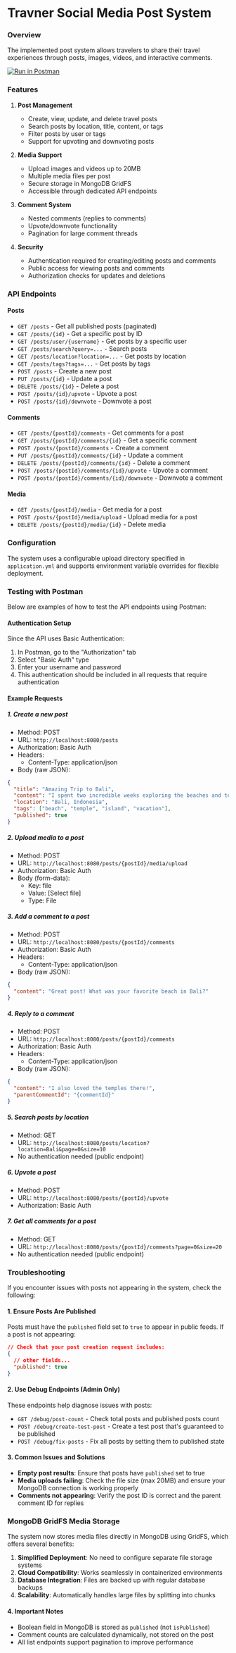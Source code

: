 # Travner Social Media Post System

### Overview

The implemented post system allows travelers to share their travel experiences through posts, images, videos, and interactive comments.

[![Run in Postman](https://run.pstmn.io/button.svg)](https://www.postman.com/travner/collection/travner-social-api)

### Features

1. **Post Management**

   - Create, view, update, and delete travel posts
   - Search posts by location, title, content, or tags
   - Filter posts by user or tags
   - Support for upvoting and downvoting posts

2. **Media Support**

   - Upload images and videos up to 20MB
   - Multiple media files per post
   - Secure storage in MongoDB GridFS
   - Accessible through dedicated API endpoints

3. **Comment System**

   - Nested comments (replies to comments)
   - Upvote/downvote functionality
   - Pagination for large comment threads

4. **Security**
   - Authentication required for creating/editing posts and comments
   - Public access for viewing posts and comments
   - Authorization checks for updates and deletions

### API Endpoints

#### Posts

- `GET /posts` - Get all published posts (paginated)
- `GET /posts/{id}` - Get a specific post by ID
- `GET /posts/user/{username}` - Get posts by a specific user
- `GET /posts/search?query=...` - Search posts
- `GET /posts/location?location=...` - Get posts by location
- `GET /posts/tags?tags=...` - Get posts by tags
- `POST /posts` - Create a new post
- `PUT /posts/{id}` - Update a post
- `DELETE /posts/{id}` - Delete a post
- `POST /posts/{id}/upvote` - Upvote a post
- `POST /posts/{id}/downvote` - Downvote a post

#### Comments

- `GET /posts/{postId}/comments` - Get comments for a post
- `GET /posts/{postId}/comments/{id}` - Get a specific comment
- `POST /posts/{postId}/comments` - Create a comment
- `PUT /posts/{postId}/comments/{id}` - Update a comment
- `DELETE /posts/{postId}/comments/{id}` - Delete a comment
- `POST /posts/{postId}/comments/{id}/upvote` - Upvote a comment
- `POST /posts/{postId}/comments/{id}/downvote` - Downvote a comment

#### Media

- `GET /posts/{postId}/media` - Get media for a post
- `POST /posts/{postId}/media/upload` - Upload media for a post
- `DELETE /posts/{postId}/media/{id}` - Delete media

### Configuration

The system uses a configurable upload directory specified in `application.yml` and supports environment variable overrides for flexible deployment.

### Testing with Postman

Below are examples of how to test the API endpoints using Postman:

#### Authentication Setup

Since the API uses Basic Authentication:

1. In Postman, go to the "Authorization" tab
2. Select "Basic Auth" type
3. Enter your username and password
4. This authentication should be included in all requests that require authentication

#### Example Requests

##### 1. Create a new post

- Method: POST
- URL: `http://localhost:8080/posts`
- Authorization: Basic Auth
- Headers:
  - Content-Type: application/json
- Body (raw JSON):

```json
{
  "title": "Amazing Trip to Bali",
  "content": "I spent two incredible weeks exploring the beaches and temples of Bali...",
  "location": "Bali, Indonesia",
  "tags": ["beach", "temple", "island", "vacation"],
  "published": true
}
```

##### 2. Upload media to a post

- Method: POST
- URL: `http://localhost:8080/posts/{postId}/media/upload`
- Authorization: Basic Auth
- Body (form-data):
  - Key: file
  - Value: [Select file]
  - Type: File

##### 3. Add a comment to a post

- Method: POST
- URL: `http://localhost:8080/posts/{postId}/comments`
- Authorization: Basic Auth
- Headers:
  - Content-Type: application/json
- Body (raw JSON):

```json
{
  "content": "Great post! What was your favorite beach in Bali?"
}
```

##### 4. Reply to a comment

- Method: POST
- URL: `http://localhost:8080/posts/{postId}/comments`
- Authorization: Basic Auth
- Headers:
  - Content-Type: application/json
- Body (raw JSON):

```json
{
  "content": "I also loved the temples there!",
  "parentCommentId": "{commentId}"
}
```

##### 5. Search posts by location

- Method: GET
- URL: `http://localhost:8080/posts/location?location=Bali&page=0&size=10`
- No authentication needed (public endpoint)

##### 6. Upvote a post

- Method: POST
- URL: `http://localhost:8080/posts/{postId}/upvote`
- Authorization: Basic Auth

##### 7. Get all comments for a post

- Method: GET
- URL: `http://localhost:8080/posts/{postId}/comments?page=0&size=20`
- No authentication needed (public endpoint)

### Troubleshooting

If you encounter issues with posts not appearing in the system, check the following:

#### 1. Ensure Posts Are Published

Posts must have the `published` field set to `true` to appear in public feeds. If a post is not appearing:

```json
// Check that your post creation request includes:
{
  // other fields...
  "published": true
}
```

#### 2. Use Debug Endpoints (Admin Only)

These endpoints help diagnose issues with posts:

- `GET /debug/post-count` - Check total posts and published posts count
- `POST /debug/create-test-post` - Create a test post that's guaranteed to be published
- `POST /debug/fix-posts` - Fix all posts by setting them to published state

#### 3. Common Issues and Solutions

- **Empty post results**: Ensure that posts have `published` set to true
- **Media uploads failing**: Check the file size (max 20MB) and ensure your MongoDB connection is working properly
- **Comments not appearing**: Verify the post ID is correct and the parent comment ID for replies

### MongoDB GridFS Media Storage

The system now stores media files directly in MongoDB using GridFS, which offers several benefits:

1. **Simplified Deployment**: No need to configure separate file storage systems
2. **Cloud Compatibility**: Works seamlessly in containerized environments
3. **Database Integration**: Files are backed up with regular database backups
4. **Scalability**: Automatically handles large files by splitting into chunks

#### 4. Important Notes

- Boolean field in MongoDB is stored as `published` (not `isPublished`)
- Comment counts are calculated dynamically, not stored on the post
- All list endpoints support pagination to improve performance

